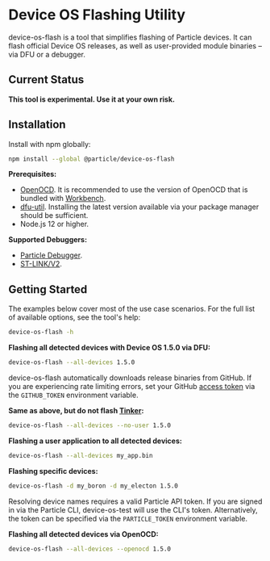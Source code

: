 # Device OS Flashing Utility

device-os-flash is a tool that simplifies flashing of Particle devices. It can flash official Device OS releases, as well as user-provided module binaries – via DFU or a debugger.

## Current Status

**This tool is experimental. Use it at your own risk.**

## Installation

Install with npm globally:

```sh
npm install --global @particle/device-os-flash
```

**Prerequisites:**

- [OpenOCD](http://openocd.org). It is recommended to use the version of OpenOCD that is bundled with [Workbench](https://www.particle.io/workbench).
- [dfu-util](http://dfu-util.sourceforge.net). Installing the latest version available via your package manager should be sufficient.
- Node.js 12 or higher.

**Supported Debuggers:**

- [Particle Debugger](https://store.particle.io/products/particle-debugger).
- [ST-LINK/V2](https://www.st.com/en/development-tools/st-link-v2.html).

## Getting Started

The examples below cover most of the use case scenarios. For the full list of available options, see the tool's help:

```sh
device-os-flash -h
```

**Flashing all detected devices with Device OS 1.5.0 via DFU:**

```sh
device-os-flash --all-devices 1.5.0
```

device-os-flash automatically downloads release binaries from GitHub. If you are experiencing rate limiting errors, set your GitHub [access token](https://help.github.com/en/github/authenticating-to-github/creating-a-personal-access-token-for-the-command-line) via the `GITHUB_TOKEN` environment variable.

**Same as above, but do not flash [Tinker](https://github.com/particle-iot/device-os/tree/develop/user/applications/tinker):**

```sh
device-os-flash --all-devices --no-user 1.5.0
```

**Flashing a user application to all detected devices:**

```sh
device-os-flash --all-devices my_app.bin
```

**Flashing specific devices:**

```sh
device-os-flash -d my_boron -d my_electon 1.5.0
```

Resolving device names requires a valid Particle API token. If you are signed in via the Particle CLI, device-os-test will use the CLI's token. Alternatively, the token can be specified via the `PARTICLE_TOKEN` environment variable.

**Flashing all detected devices via OpenOCD:**

```sh
device-os-flash --all-devices --openocd 1.5.0
```

